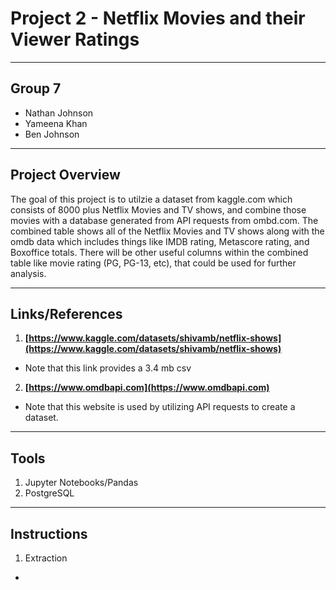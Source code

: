 
# Project 2 - Netflix Movies and their Viewer Ratings
***
## Group 7
+ Nathan Johnson
+ Yameena Khan
+ Ben Johnson
***
## **Project Overview**
The goal of this project is to utilzie a dataset from kaggle.com which consists of 8000 plus Netflix Movies and TV shows, and combine those movies with a database generated from API requests from ombd.com. The combined table shows all of the Netflix Movies and TV shows along with the omdb data which includes things like IMDB rating, Metascore rating, and Boxoffice totals. There will be other useful columns within the combined table like movie rating (PG, PG-13, etc), that could be used for further analysis.
***
## Links/References
1. **[https://www.kaggle.com/datasets/shivamb/netflix-shows](https://www.kaggle.com/datasets/shivamb/netflix-shows)**
+ Note that this link provides a 3.4 mb csv
2. **[https://www.omdbapi.com](https://www.omdbapi.com)**
+ Note that this website is used by utilizing API requests to create a dataset. 
***
## Tools
1. Jupyter Notebooks/Pandas
2. PostgreSQL
***
## Instructions

1. Extraction
+ 